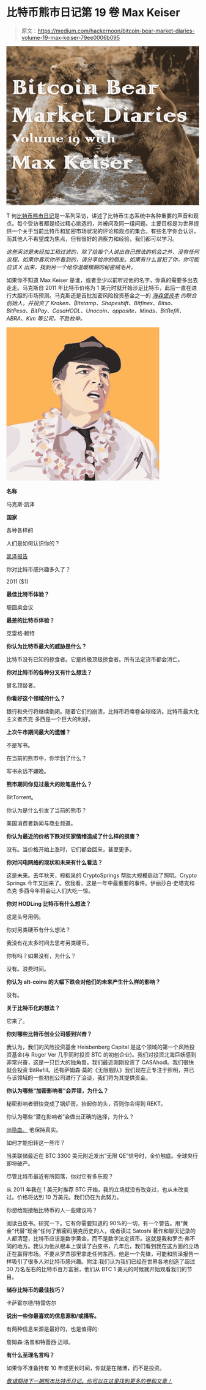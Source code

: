 # 比特币熊市日记第 19 卷 Max Keiser

> 原文：<https://medium.com/hackernoon/bitcoin-bear-market-diaries-volume-19-max-keiser-79ee0006b095>

![](img/a976f154b77c76bafe28d47ebd80143d.png)

T 何[比特币熊市日记](https://hackernoon.com/@piratebeachbum)是一系列采访，讲述了比特币生态系统中各种重要的声音和观点。每个受访者都是经过精心挑选的，并被问及同一组问题。主要目标是为世界提供一个关于当前比特币和加密市场状况的评论和观点的集合。有些名字你会认识，而其他人不希望成为焦点，但有很好的洞察力和经验，我们都可以学习。

*这些采访是未经加工和过滤的，除了给每个人说出自己想法的机会之外，没有任何议程。如果你喜欢你所看到的，请分享给你的朋友。如果有什么冒犯了你，你可能应该 X 出来，找到另一个给你温暖模糊的秘密绒毛片。*

如果你不知道 Max Keiser 是谁，或者至少以前听过他的名字，你真的需要多出去走走。马克斯自 2011 年比特币价格为 1 美元时就开始涉足比特币，此后一直在进行大胆的市场预测。马克斯还是首批加密风险投资基金之一的 [*海森堡资本*](https://twitter.com/HeisenbergCap) *的联合创始人，并投资了 Kraken、₿itstamp、Shapeshift、Bitfinex、Bitso、BitPesa、BitPay、CasaHODL、Unocoin、opposite、Minds、BitRefill、ABRA、Kim 等公司，不胜枚举。*

![](img/23c59e2253fb723764de6703c24d8c21.png)

**名称**

马克斯·凯泽

**国家**

各种各样的

人们是如何认识你的？

[凯泽报告](https://twitter.com/KeiserReport)

你对比特币感兴趣多久了？

2011 ($1)

**最佳比特币体验？**

聪圆桌会议

**最差的比特币体验？**

克雷格·赖特

**你认为比特币最大的威胁是什么？**

比特币没有已知的掠食者。它是终极顶级掠食者。所有法定货币都会消亡。

**你对比特币的各种分叉有什么想法？**

冒名顶替者。

**你看好这个领域的什么？**

银行和央行将继续倒闭。随着它们的崩溃，比特币将席卷全球经济。比特币最大化主义者杰克·多西是一个巨大的利好。

**上次牛市期间最大的遗憾？**

不是写书。

在当前的熊市中，你学到了什么？

写书永远不嫌晚。

**熊市期间你见过最大的败笔是什么？**

BitTorrent。

你认为是什么引发了当前的熊市？

美国消费者新闻与商业频道。

**你认为最近的价格下跌对买家情绪造成了什么样的损害？**

没有。当价格开始上涨时，它们都会回来，甚至更多。

**你对闪电网络的现状和未来有什么看法？**

这是未来。去年秋天，棕榈泉的 CryptoSprings 帮助大规模启动了照明。Crypto Springs 今年又回来了。依我看，这是一年中最重要的事件。伊丽莎白·史塔克和杰克·多西今年将会让人们大吃一惊。

**你对 HODLing 比特币有什么想法？**

这是头号用例。

你对另类硬币有什么想法？

我没有花太多时间去思考另类硬币。

你有吗？如果没有，为什么？

没有。浪费时间。

**你认为 alt-coins 的大幅下跌会对他们的未来产生什么样的影响？**

没有。

**关于比特币化的想法？**

它来了。

**你对哪些比特币创业公司感到兴奋？**

我认为，我们的风险投资基金 Heisbenberg Capital 是这个领域的第一个风险投资基金(与 Roger Ver 几乎同时投资 BTC 的初创企业)。我们对投资北海巨妖感到非常兴奋，这是一只巨大的独角兽。我们最近刚刚投资了 CASAhodl。我们很快就会投资 BitRefill。还有萨姆森·莫的《无限舰队》我们现在正专注于照明，并已与该领域的一些初创公司进行了洽谈，我们将为其提供资金。

**你认为哪些“加密影响者”会弄错，为什么？**

秘密影响者很快变成了锅炉房。抬起你的头，否则你会得到 REKT。

你认为哪些“潜在影响者”会做出正确的选择，为什么？

[@隐血。](https://twitter.com/cryptoblood_) 他保持真实。

如何才能扭转这一熊市？

当美联储最近在 BTC 3300 美元附近发出“无限 QE”信号时，金价触底。全球央行即将破产。

尽管比特币最近有所回落，你对它有多乐观？

从 2011 年我在 1 美元时推荐 BTC 开始，我的立场就没有改变过，也从未改变过。价格将达到 10 万美元。我们仍在为此努力。

你想给刚接触比特币的人一些建议吗？

阅读白皮书。研究一下。它有你需要知道的 90%的一切，有一个警告。用“黄金”代替“现金”任何了解密码朋克历史的人，或者读过 Satoshi 著作和聊天记录的人都清楚，比特币应该是数字黄金，而不是数字法定货币。这就是我和罗杰·弗不同的地方。我认为他从根本上误读了白皮书，几年后，我们看到我在这方面的立场正在赢得市场。不要从罗杰那里拿走任何东西。他是一个先锋，可能和凯泽报告一样吸引了很多人对比特币感兴趣。附注:我们认为我们已经在世界各地创造了超过 30 万名左右的比特币百万富翁，他们从 BTC 1 美元的时候就开始观看我们的节目。

**储存比特币的最佳技巧？**

卡萨霍尔德/特雷佐尔

**说出一些你最喜欢的信息源和/或播客。**

有两种信息来源是最好的，也是值得的:

詹姆森·洛普和特蕾西·迈耶。

**有什么至理名言吗？**

如果你不准备持有 10 年或更长时间，你就是在赌博，而不是投资。

[*敬请期待下一期熊市比特币日记。你可以在这里找到更多的卷和文章！*](https://hackernoon.com/@piratebeachbum)